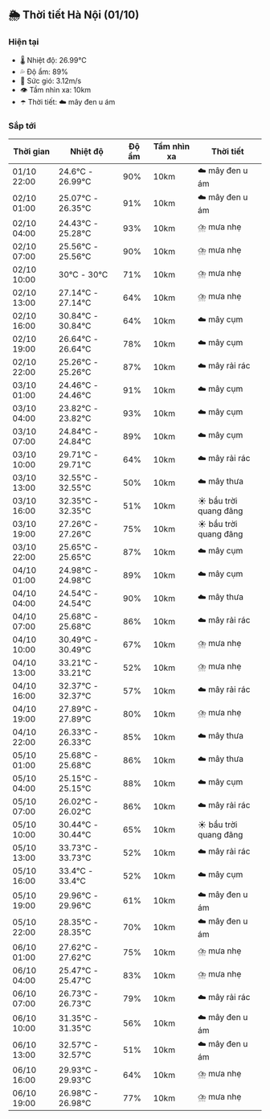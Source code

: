 ## 🌦️ Thời tiết Hà Nội (01/10)

### Hiện tại

- 🌡️ Nhiệt độ: 26.99℃
- 💦 Độ ẩm: 89%
- 💨 Sức gió: 3.12m/s
- 👁️ Tầm nhìn xa: 10km
- ☂️ Thời tiết: ☁️ mây đen u ám

### Sắp tới

| Thời gian | Nhiệt độ | Độ ẩm | Tầm nhìn xa | Thời tiết |
| --- | --- | --- | --- | --- |
| 01/10 22:00 | 24.6℃ - 26.99℃ | 90% | 10km | ☁️ mây đen u ám |
| 02/10 01:00 | 25.07℃ - 26.35℃ | 91% | 10km | ☁️ mây đen u ám |
| 02/10 04:00 | 24.43℃ - 25.28℃ | 93% | 10km | ⛈️ mưa nhẹ |
| 02/10 07:00 | 25.56℃ - 25.56℃ | 90% | 10km | ⛈️ mưa nhẹ |
| 02/10 10:00 | 30℃ - 30℃ | 71% | 10km | ⛈️ mưa nhẹ |
| 02/10 13:00 | 27.14℃ - 27.14℃ | 64% | 10km | ⛈️ mưa nhẹ |
| 02/10 16:00 | 30.84℃ - 30.84℃ | 64% | 10km | ☁️ mây cụm |
| 02/10 19:00 | 26.64℃ - 26.64℃ | 78% | 10km | ☁️ mây cụm |
| 02/10 22:00 | 25.26℃ - 25.26℃ | 87% | 10km | ☁️ mây rải rác |
| 03/10 01:00 | 24.46℃ - 24.46℃ | 91% | 10km | ☁️ mây cụm |
| 03/10 04:00 | 23.82℃ - 23.82℃ | 93% | 10km | ☁️ mây cụm |
| 03/10 07:00 | 24.84℃ - 24.84℃ | 89% | 10km | ☁️ mây cụm |
| 03/10 10:00 | 29.71℃ - 29.71℃ | 64% | 10km | ☁️ mây rải rác |
| 03/10 13:00 | 32.55℃ - 32.55℃ | 50% | 10km | ☁️ mây thưa |
| 03/10 16:00 | 32.35℃ - 32.35℃ | 51% | 10km | ☀️ bầu trời quang đãng |
| 03/10 19:00 | 27.26℃ - 27.26℃ | 75% | 10km | ☀️ bầu trời quang đãng |
| 03/10 22:00 | 25.65℃ - 25.65℃ | 87% | 10km | ☁️ mây cụm |
| 04/10 01:00 | 24.98℃ - 24.98℃ | 89% | 10km | ☁️ mây cụm |
| 04/10 04:00 | 24.54℃ - 24.54℃ | 90% | 10km | ☁️ mây thưa |
| 04/10 07:00 | 25.68℃ - 25.68℃ | 86% | 10km | ☁️ mây rải rác |
| 04/10 10:00 | 30.49℃ - 30.49℃ | 67% | 10km | ⛈️ mưa nhẹ |
| 04/10 13:00 | 33.21℃ - 33.21℃ | 52% | 10km | ⛈️ mưa nhẹ |
| 04/10 16:00 | 32.37℃ - 32.37℃ | 57% | 10km | ☁️ mây rải rác |
| 04/10 19:00 | 27.89℃ - 27.89℃ | 80% | 10km | ⛈️ mưa nhẹ |
| 04/10 22:00 | 26.33℃ - 26.33℃ | 85% | 10km | ☁️ mây thưa |
| 05/10 01:00 | 25.68℃ - 25.68℃ | 86% | 10km | ☁️ mây thưa |
| 05/10 04:00 | 25.15℃ - 25.15℃ | 88% | 10km | ☁️ mây cụm |
| 05/10 07:00 | 26.02℃ - 26.02℃ | 86% | 10km | ☁️ mây rải rác |
| 05/10 10:00 | 30.44℃ - 30.44℃ | 65% | 10km | ☀️ bầu trời quang đãng |
| 05/10 13:00 | 33.73℃ - 33.73℃ | 52% | 10km | ☁️ mây rải rác |
| 05/10 16:00 | 33.4℃ - 33.4℃ | 52% | 10km | ☁️ mây cụm |
| 05/10 19:00 | 29.96℃ - 29.96℃ | 61% | 10km | ☁️ mây đen u ám |
| 05/10 22:00 | 28.35℃ - 28.35℃ | 70% | 10km | ☁️ mây đen u ám |
| 06/10 01:00 | 27.62℃ - 27.62℃ | 75% | 10km | ⛈️ mưa nhẹ |
| 06/10 04:00 | 25.47℃ - 25.47℃ | 83% | 10km | ⛈️ mưa nhẹ |
| 06/10 07:00 | 26.73℃ - 26.73℃ | 79% | 10km | ☁️ mây rải rác |
| 06/10 10:00 | 31.35℃ - 31.35℃ | 56% | 10km | ☁️ mây đen u ám |
| 06/10 13:00 | 32.57℃ - 32.57℃ | 51% | 10km | ☁️ mây đen u ám |
| 06/10 16:00 | 29.93℃ - 29.93℃ | 64% | 10km | ⛈️ mưa nhẹ |
| 06/10 19:00 | 26.98℃ - 26.98℃ | 77% | 10km | ⛈️ mưa nhẹ |
